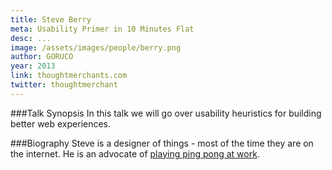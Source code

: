 ```yaml
---
title: Steve Berry
meta: Usability Primer in 10 Minutes Flat
desc: ...
image: /assets/images/people/berry.png
author: GORUCO
year: 2013
link: thoughtmerchants.com
twitter: thoughtmerchant
---
```


###Talk Synopsis
In this talk we will go over usability heuristics for building better web experiences.

###Biography
Steve is a designer of things - most of the time they are on the internet. He is an advocate of [playing ping pong at work](http://racquet.io).
